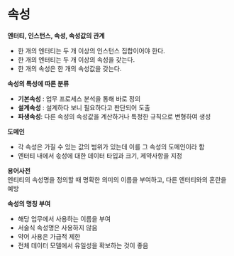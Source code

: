 # 속성

**엔터티, 인스턴스, 속성, 속성값의 관계**
* 한 개의 엔터티는 두 개 이상의 인스턴스 집합이어야 한다.
* 한 개의 엔터티는 두 개 이상의 속성을 갖는다.
* 한 개의 속성은 한 개의 속성값을 갖는다.

**속성의 특성에 따른 분류**
* **기본속성** : 업무 프로세스 분석을 통해 바로 정의
* **설계속성** : 설계하다 보니 필요하다고 판단되어 도출
* **파생속성**: 다른 속성의 속성값을 계산하거나 특정한 규칙으로 변형하여 생성

**도메인**  
* 각 속성은 가질 수 있는 값의 범위가 있는데 이를 그 속성의 도메인이라 함
* 엔터티 내에서 솏성에 대한 데이터 타입과 크기, 제약사항을 지정

**용어사전**  
엔티티의 속성명을 정의할 때 명확한 의미의 이름을 부여하고, 다른 엔터티와의 혼란을 예방

**속성의 명칭 부여**
* 해당 업무에서 사용하는 이름을 부여
* 서술식 속성명은 사용하지 않음
* 약어 사용은 가급적 제한
* 전체 데이터 모델에서 유일성을 확보하는 것이 좋음
